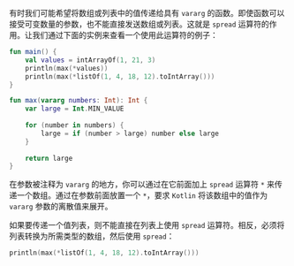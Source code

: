 有时我们可能希望将数组或列表中的值传递给具有 `vararg` 的函数。即使函数可以接受可变数量的参数，也不能直接发送数组或列表。这就是 `spread` 运算符的作用。让我们通过下面的实例来查看一个使用此运算符的例子：

```kotlin
fun main() {
	val values = intArrayOf(1, 21, 3)
	println(max(*values))
	println(max(*listOf(1, 4, 18, 12).toIntArray()))
}

fun max(vararg numbers: Int): Int {
	var large = Int.MIN_VALUE
	
	for (number in numbers) {
		large = if (number > large) number else large
	}
	
	return large
}
```

在参数被注释为 `vararg` 的地方，你可以通过在它前面加上 `spread` 运算符 `*` 来传递一个数组。通过在参数前面放置一个 `*`，要求 `Kotlin` 将该数组中的值作为 `vararg` 参数的离散值来展开。

如果要传递一个值列表，则不能直接在列表上使用 `spread` 运算符。相反，必须将列表转换为所需类型的数组，然后使用 `spread`：

```kotlin
println(max(*listOf(1, 4, 18, 12).toIntArray()))
```

